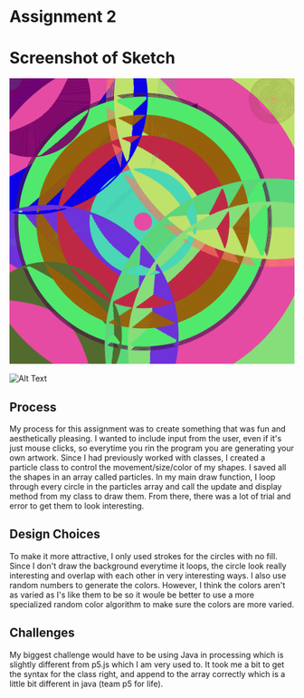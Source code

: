 # Assignment 2

# Screenshot of Sketch


![Alt Text](art.png)

![Alt Text](art.gif)

## Process

My process for this assignment was to create something that was fun and aesthetically pleasing. I wanted to include input from the user, even if it's just mouse clicks, so everytime you rin the program you are generating your own artwork. Since I had previously worked with classes, I created a particle class to control the movement/size/color of my shapes. I saved all the shapes in an array called particles. In my main draw function, I loop through every circle in the particles array and call the update and display method from my class to draw them. From there, there was a lot of trial and error to get them to look interesting.

## Design Choices

To make it more attractive, I only used strokes for the circles with no fill. Since I don't draw the background everytime it loops, the circle look really interesting and overlap with each other in very interesting ways. I also use random numbers to generate the colors. However, I think the colors aren't as varied as I's like them to be so it woule be better to use a more specialized random color algorithm to make sure the colors are more varied.

## Challenges

My biggest challenge would have to be using Java in processing which is slightly different from p5.js which I am very used to. It took me a bit to get the syntax for the class right, and append to the array correctly which is a little bit different in java (team p5 for life). 
